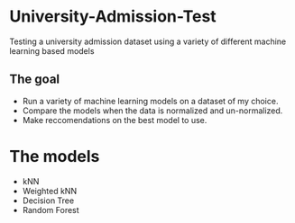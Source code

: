 # University-Admission-Test
Testing a university admission dataset using a variety of different machine learning based models

## The goal
* Run a variety of machine learning models on a dataset of my choice.
* Compare the models when the data is normalized and un-normalized.
* Make reccomendations on the best model to use.

# The models
* kNN
* Weighted kNN
* Decision Tree
* Random Forest

